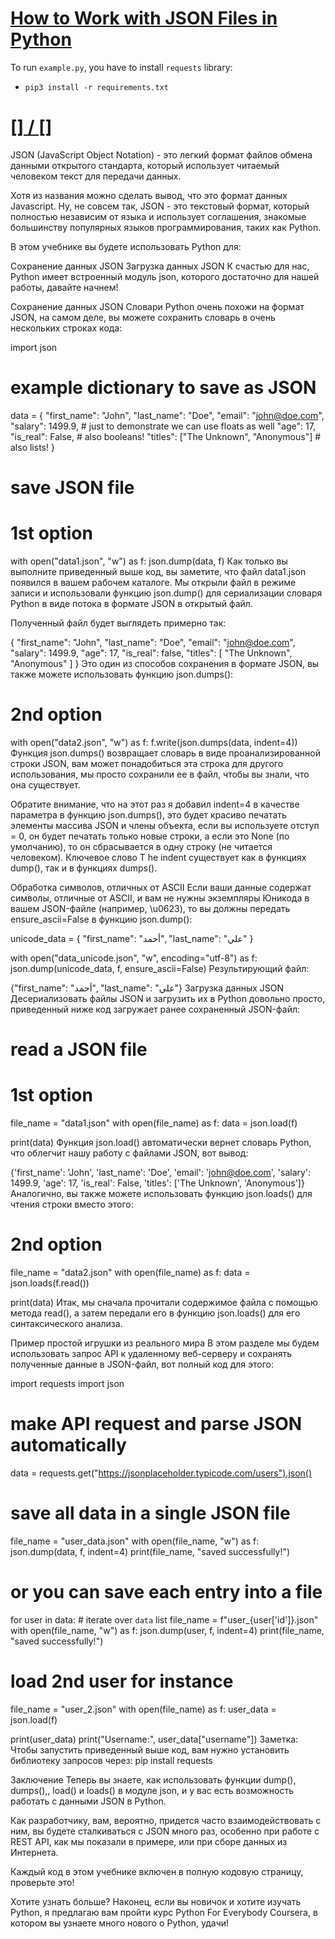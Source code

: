 # [How to Work with JSON Files in Python](https://www.thepythoncode.com/article/working-with-json-files-in-python)
To run `example.py`, you have to install `requests` library:
- `pip3 install -r requirements.txt`
##
# [[] / []]()
JSON (JavaScript Object Notation) - это легкий формат файлов обмена данными открытого стандарта, который использует читаемый человеком текст для передачи данных.

Хотя из названия можно сделать вывод, что это формат данных Javascript. Ну, не совсем так, JSON - это текстовый формат, который полностью независим от языка и использует соглашения, знакомые большинству популярных языков программирования, таких как Python.

В этом учебнике вы будете использовать Python для:

Сохранение данных JSON
Загрузка данных JSON
К счастью для нас, Python имеет встроенный модуль json, которого достаточно для нашей работы, давайте начнем!

Сохранение данных JSON
Словари Python очень похожи на формат JSON, на самом деле, вы можете сохранить словарь в очень нескольких строках кода:

import json

# example dictionary to save as JSON
data = {
    "first_name": "John",
    "last_name": "Doe",
    "email": "john@doe.com",
    "salary": 1499.9, # just to demonstrate we can use floats as well
    "age": 17,
    "is_real": False, # also booleans!
    "titles": ["The Unknown", "Anonymous"] # also lists!
}

# save JSON file
# 1st option
with open("data1.json", "w") as f:
    json.dump(data, f)
Как только вы выполните приведенный выше код, вы заметите, что файл data1.json появился в вашем рабочем каталоге. Мы открыли файл в режиме записи и использовали функцию json.dump() для сериализации словаря Python в виде потока в формате JSON в открытый файл.

Полученный файл будет выглядеть примерно так:

{
    "first_name": "John",
    "last_name": "Doe",
    "email": "john@doe.com",
    "salary": 1499.9,
    "age": 17,
    "is_real": false,
    "titles": [
        "The Unknown",
        "Anonymous"
    ]
}
Это один из способов сохранения в формате JSON, вы также можете использовать функцию json.dumps():

# 2nd option
with open("data2.json", "w") as f:
    f.write(json.dumps(data, indent=4))
Функция json.dumps() возвращает словарь в виде проанализированной строки JSON, вам может понадобиться эта строка для другого использования, мы просто сохранили ее в файл, чтобы вы знали, что она существует.

Обратите внимание, что на этот раз я добавил indent=4 в качестве параметра в функцию json.dumps(), это будет красиво печатать элементы массива JSON и члены объекта, если вы используете отступ = 0, он будет печатать только новые строки, а если это None (по умолчанию), то он сбрасывается в одну строку (не читается человеком). Ключевое слово T he indent существует как в функциях dump(), так и в функциях dumps().

Обработка символов, отличных от ASCII
Если ваши данные содержат символы, отличные от ASCII, и вам не нужны экземпляры Юникода в вашем JSON-файле (например, \u0623), то вы должны передать ensure_ascii=False в функцию json.dump():

unicode_data = {
    "first_name": "أحمد",
    "last_name": "علي"
}

with open("data_unicode.json", "w", encoding="utf-8") as f:
    json.dump(unicode_data, f, ensure_ascii=False)
Результирующий файл:

{"first_name": "أحمد", "last_name": "علي"}
Загрузка данных JSON
Десериализовать файлы JSON и загрузить их в Python довольно просто, приведенный ниже код загружает ранее сохраненный JSON-файл:

# read a JSON file
# 1st option
file_name = "data1.json"
with open(file_name) as f:
    data = json.load(f)
    
print(data)
Функция json.load() автоматически вернет словарь Python, что облегчит нашу работу с файлами JSON, вот вывод:

{'first_name': 'John', 'last_name': 'Doe', 'email': 'john@doe.com', 'salary': 1499.9, 'age': 17, 'is_real': False, 'titles': ['The Unknown', 'Anonymous']}
Аналогично, вы также можете использовать функцию json.loads() для чтения строки вместо этого:

# 2nd option
file_name = "data2.json"
with open(file_name) as f:
    data = json.loads(f.read())

print(data)
Итак, мы сначала прочитали содержимое файла с помощью метода read(), а затем передали его в функцию json.loads() для его синтаксического анализа.

Пример простой игрушки из реального мира
В этом разделе мы будем использовать запрос API к удаленному веб-серверу и сохранять полученные данные в JSON-файл, вот полный код для этого:

import requests
import json


# make API request and parse JSON automatically
data = requests.get("https://jsonplaceholder.typicode.com/users").json()
# save all data in a single JSON file
file_name = "user_data.json"
with open(file_name, "w") as f:
    json.dump(data, f, indent=4)
    print(file_name, "saved successfully!")

# or you can save each entry into a file
for user in data:
    # iterate over `data` list
    file_name = f"user_{user['id']}.json"
    with open(file_name, "w") as f:
        json.dump(user, f, indent=4)
        print(file_name, "saved successfully!")


# load 2nd user for instance
file_name = "user_2.json"
with open(file_name) as f:
    user_data = json.load(f)
    
print(user_data)
print("Username:", user_data["username"])
Заметка: Чтобы запустить приведенный выше код, вам нужно установить библиотеку запросов через: pip install requests

Заключение
Теперь вы знаете, как использовать функции dump(), dumps(),, load() и loads() в модуле json, и у вас есть возможность работать с данными JSON в Python.

Как разработчику, вам, вероятно, придется часто взаимодействовать с ним, вы будете сталкиваться с JSON много раз, особенно при работе с REST API, как мы показали в примере, или при сборе данных из Интернета.

Каждый код в этом учебнике включен в полную кодовую страницу, проверьте это!

Хотите узнать больше?
Наконец, если вы новичок и хотите изучать Python, я предлагаю вам пройти курс Python For Everybody Coursera, в котором вы узнаете много нового о Python, удачи!